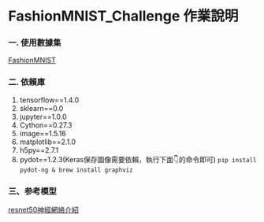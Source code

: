 # FashionMNIST_Challenge 作業說明
### 一. 使用數據集 
[FashionMNIST](https://github.com/zalandoresearch/fashion-mnist)
### 二. 依賴庫
1. tensorflow==1.4.0
2. sklearn==0.0
3. jupyter==1.0.0
4. Cython==0.27.3
5. image==1.5.16
6. matplotlib==2.1.0
7. h5py==2.7.1
8. pydot==1.2.3(Keras保存圖像需要依賴，執行下面👇的命令即可)
```pip install pydot-ng & brew install graphviz```


### 三、参考模型
<a href="http://ethereon.github.io/netscope/#/gist/db945b393d40bfa26006" target="_blank">resnet50神經網絡介紹</a>
